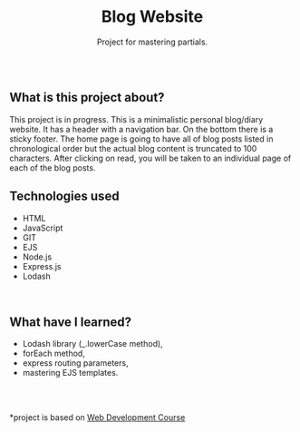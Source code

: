 <h1 align="center">Blog Website</h1>
  <p align="center">Project for mastering partials.</p>
<br>
<br>

## What is this project about?
This project is in progress. This is a minimalistic personal blog/diary website. It has a header with a navigation bar. On the bottom there is a sticky footer. The home page is going to have all of blog posts listed in chronological order but the actual blog content is truncated to 100 characters. After clicking on read, you will be taken to an individual page of each of the blog posts.

## Technologies used
- HTML
- JavaScript
- GIT
- EJS
- Node.js
- Express.js
- Lodash
<br>

## What have I learned?
- Lodash library (_.lowerCase method),
- forEach method,
- express routing parameters,
- mastering EJS templates.
<br>
<br>


*project is based on [Web Development Course](https://www.udemy.com/course/the-complete-web-development-bootcamp/)

